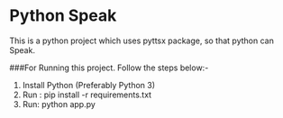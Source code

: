 # Python Speak
This is a python project which uses pyttsx package,
so that python can Speak.


###For Running this project. Follow the steps below:-

1. Install Python (Preferably Python 3)
2. Run : pip install -r requirements.txt
3. Run: python app.py
